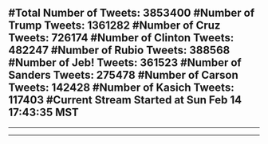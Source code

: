 #Total Number of Tweets: 3853400 
#Number of Trump Tweets: 1361282
#Number of Cruz Tweets: 726174
#Number of Clinton Tweets: 482247
#Number of Rubio Tweets: 388568
#Number of Jeb! Tweets: 361523
#Number of Sanders Tweets: 275478
#Number of Carson Tweets: 142428
#Number of Kasich Tweets: 117403
#Current Stream Started at Sun Feb 14 17:43:35 MST
---
---
---
